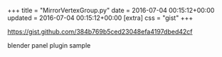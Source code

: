 +++
title = "MirrorVertexGroup.py"
date = 2016-07-04 00:15:12+00:00
updated = 2016-07-04 00:15:12+00:00
[extra]
css = "gist"
+++

<https://gist.github.com/384b769b5ced23048efa4197dbed42cf>

blender panel plugin sample

